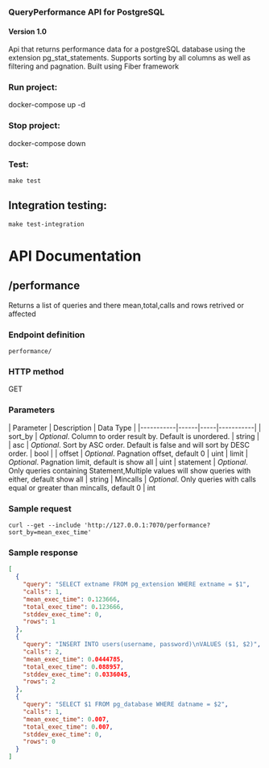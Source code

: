 ### QueryPerformance API for PostgreSQL
#### Version 1.0

Api that returns performance  data for a postgreSQL database using the extension pg_stat_statements.
Supports sorting by all columns as well as filtering and pagnation.
Built using Fiber framework


### Run project:
docker-compose up -d

### Stop project:

docker-compose down

### Test:

```make test```

## Integration testing:

```make test-integration```

# API Documentation


## /performance

Returns a list of queries and there mean,total,calls and rows retrived or affected

### Endpoint definition

`performance/`

### HTTP method

<span class="label label-primary">GET</span>

### Parameters

| Parameter | Description | Data Type |
|-----------|------|-----|-----------|
| sort_by | *Optional*. Column to order result by. Default is unordered. | string |
| asc | *Optional*. Sort by ASC order. Default is false and will sort by DESC order. | bool |
| offset | *Optional*. Pagnation offset, default 0 | uint
| limit | *Optional*. Pagnation limit, default is show all | uint
| statement | *Optional*. Only queries containing Statement,Multiple values will show queries with either, default show all | string
| Mincalls | *Optional*. Only queries with calls equal or greater than mincalls, default 0 | int




### Sample request

```curl --get --include 'http://127.0.0.1:7070/performance?sort_by=mean_exec_time'```

### Sample response

```json
[
  {
    "query": "SELECT extname FROM pg_extension WHERE extname = $1",
    "calls": 1,
    "mean_exec_time": 0.123666,
    "total_exec_time": 0.123666,
    "stddev_exec_time": 0,
    "rows": 1
  },
  {
    "query": "INSERT INTO users(username, password)\nVALUES ($1, $2)",
    "calls": 2,
    "mean_exec_time": 0.0444785,
    "total_exec_time": 0.088957,
    "stddev_exec_time": 0.0336045,
    "rows": 2
  },
  {
    "query": "SELECT $1 FROM pg_database WHERE datname = $2",
    "calls": 1,
    "mean_exec_time": 0.007,
    "total_exec_time": 0.007,
    "stddev_exec_time": 0,
    "rows": 0
  }
]
```

